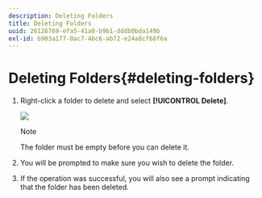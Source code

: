 ```yaml
---
description: Deleting Folders
title: Deleting Folders
uuid: 26126769-efa5-41a0-b9b1-dddb0bda149b
exl-id: b903a177-0ac7-4bc6-ab72-e24a8cf68f6a
---
```

# Deleting Folders{#deleting-folders}

1. Right-click a folder to delete and select **[!UICONTROL Delete]**.

   ![](assets/delete_folder.png)

   >[!NOTE]
   >
   >The folder must be empty before you can delete it.

1. You will be prompted to make sure you wish to delete the folder.
1. If the operation was successful, you will also see a prompt indicating that the folder has been deleted.
